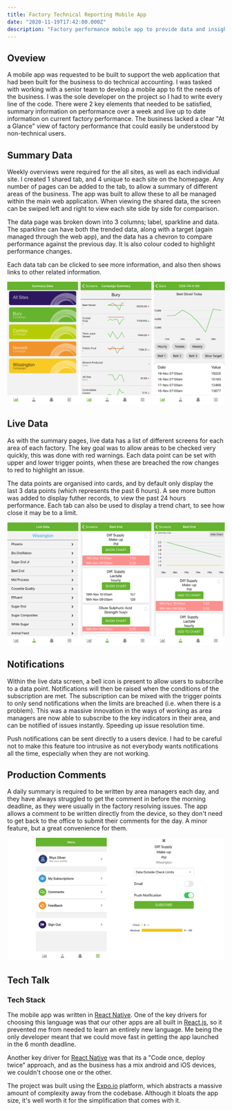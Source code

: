 ```yaml
---
title: Factory Technical Reporting Mobile App
date: "2020-11-19T17:42:00.000Z"
description: "Factory performance mobile app to provide data and insight securly to users mobile devices"
---
```


## Oveview

A mobile app was requested to be built to support the web application that had been built for the business to do technical accounting. I was tasked with working with a senior team to develop a mobile app to fit the needs of the business. I was the sole developer on the project so I had to write every line of the code. There were 2 key elements that needed to be satisfied, summary information on performance over a week and live up to date information on current factory performance. The business lacked a clear "At a Glance" view of factory performance that could easily be understood by non-technical users.

## Summary Data

Weekly overviews were required for the all sites, as well as each individual site. I created 1 shared tab, and 4 unique to each site on the homepage. Any number of pages can be added to the tab, to allow a summary of different areas of the business. The app was built to allow these to all be managed within the main web application. When viewing the shared data, the screen can be swiped left and right to view each site side by side for comparison.

The data page was broken down into 3 columns; label, sparkline and data. The sparkline can have both the trended data, along with a target (again managed through the web app), and the data has a chevron to compare performance against the previous day. It is also colour coded to highlight performance changes.

Each data tab can be clicked to see more information, and also then shows links to other related information.

![Summary](./summary.png)

## Live Data

As with the summary pages, live data has a list of different screens for each area of each factory. The key goal was to allow areas to be checked very quickly, this was done with red warnings. Each data point can be set with upper and lower trigger points, when these are breached the row changes to red to highlight an issue.

The data points are organised into cards, and by default only display the last 3 data points (which represents the past 6 hours). A see more button was added to display futher records, to view the past 24 hours performance. Each tab can also be used to display a trend chart, to see how close it may be to a limit.

![Live](./live.png)

## Notifications

Within the live data screen, a bell icon is present to allow users to subscribe to a data point. Notifications will then be raised when the conditions of the subscription are met. The subscription can be mixed with the trigger points to only send notifications when the limits are breached (i.e. when there is a problem). This was a massive innovation in the ways of working as area managers are now able to subscribe to the key indicators in their area, and can be notified of issues instantly. Speeding up issue resolution time.

Push notifications can be sent directly to a users device. I had to be careful not to make this feature too intrusive as not everybody wants notifications all the time, especially when they are not working.

## Production Comments

A daily summary is required to be written by area managers each day, and they have always struggled to get the comment in before the morning deadline, as they were usually in the factory resolving issues. The app allows a comment to be written directly from the device, so they don't need to get back to the office to submit their comments for the day. A minor feature, but a great convenience for them.

![Misc](./misc.png)

## Tech Talk

### Tech Stack

The mobile app was written in [React Native](https://reactnative.dev/). One of the key drivers for choosing this language was that our other apps are all built in [React.js](https://reactjs.org/), so it prevented me from needed to learn an entirely new language. Me being the only developer meant that we could move fast in getting the app launched in the 6 month deadline.

Another key driver for [React Native](https://reactnative.dev/) was that its a "Code once, deploy twice" approach, and as the business has a mix android and iOS devices, we couldn't choose one or the other.

The project was built using the [Expo.io](https://expo.io/) platform, which abstracts a massive amount of complexity away from the codebase. Although it bloats the app size, it's well worth it for the simplification that comes with it.
